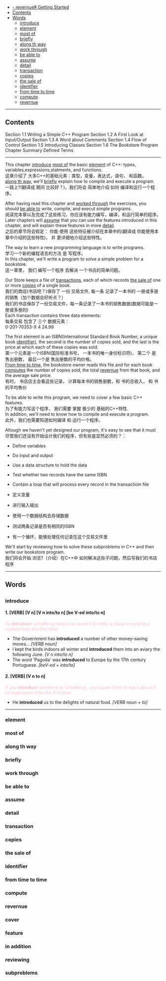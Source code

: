 - [- revernue# Getting Started](#--revernue-getting-started)
- [Contents](#contents)
- [Words](#words)
  - [introduce](#introduce)
  - [element](#element)
  - [most of](#most-of)
  - [briefly](#briefly)
  - [along th way](#along-th-way)
  - [work through](#work-through)
  - [be able to](#be-able-to)
  - [assume](#assume)
  - [detail](#detail)
  - [transaction](#transaction)
  - [copies](#copies)
  - [the sale of](#the-sale-of)
  - [identifier](#identifier)
  - [from time to time](#from-time-to-time)
  - [compute](#compute)
  - [revernue](#revernue)
---
## Contents
  Section 1.1 Writing a Simple C++ Program
  Section 1.2 A First Look at Input/Output
  Section 1.3 A Word about Comments
  Section 1.4 Flow of Control
  Section 1.5 Introducing Classes
  Section 1.6 The Bookstore Program
  Chapter Summary
  Defined Terms

---
This chapter  [introduce](#introduce) [most of](#most-of) the basic [element](#element) of C++: types, variables,expressions,statments, and functions.  
这章介绍了 大多C++的基础元素：类型，变量，表达式，语句， 和函数。  
[along th way](#along-th-way), we'll [briefly](#briefly) explain how to compile and execute a program.  
一路上?(翻译成 期间 比较好？)，我们将会 简单地介绍 如何 编译和运行一个程序。  

After having read this chapter and [worked through](#work-through) the exercises, you should [be able to](#be-able-to) write, compile, and execut simple programs.  
阅读完本章以及完成了这些练习，你应该有能力编写，编译，和运行简单的程序。  
Later chapters will [assume](#assume) that you can use the features introduced in this chapter, and will explain these features in more [detail](#detail).  
之后的章节将会假定： 你能 使用 这些特征被介绍在本章中的(翻译成 你能使用本章中介绍的这些特性)， 并 更详细地介绍这些特性。  

The way to learn a new programming language is to write programs.  
学习一个新的编程语言的方法 是 写程序。  
In this chapter, we'll write a program to solve a simple problem for a bookstore.  
这一章里， 我们 编写一个程序  去解决 一个书店的简单问题。  

Our Store keeps a file of [transactions](#transaction), each of which records [the sale of](#the-sale-of) one or more [copies](#copies) of a single book.  
我们的商店(书店吧？)保存了 一份 交易文件,  每一条 记录了一本书的 一册或多册 的销售（加个数据会好听点？）  
我们的书店保存了一份交易文件，每一条记录了一本书的销售数据(数据可能是一册或多册的)  
Each transaction contains three data elements:  
每条交易 包含了 三个 数据元素：  
    0-201-70353-X 4 24.99  

The first element is an ISBN(International Standard Book Number, a unique book [identifier](#identifier)), the second is the number of copies sold, and the last is the price at which each of these copies was sold.  
第一个元素是一个ISBN(国际标准书号， 一本书的唯一身份标识符)， 第二个 是 售出册数， 最后一个是 售出册数的平均价格。  
[From time to time](#from-time-to-time), the bookstore owner reads this file and for each book [computes](#compute) the number of copies sold, the total [revernue](#revernue) from that book, and the average sale price.  
有时， 书店店主会看这些记录， 计算每本书的销售册数，和 书的总收入， 和 书的平均售价

To be able to write this program, we need to cover a few basic C++ features.  
为了有能力写这个程序， 我们需要 掌握 极少的 基础的C++特性.  
In addition, we'll need to know how to compile and execute a program.  
此外，我们也需要知道如何编译 和 运行一个程序。  

Altough we haven't yet designed our program, it's easy to see that it must  
尽管我们还没有开始设计我们的程序，但有些是显然必须的？：  
  * Define variables
  * Do input and output
  * Use a data structure to hold the data
  * Test whether two records have the same ISBN  
  * Contain a loop that will process every record in the transactioin file  

  * 定义变量
  * 进行输入输出
  * 使用一个数据结构去存储数据
  * 测试两条记录是否有相同的ISBN
  * 有一个循环，能够处理任何记录在这个交易文件里

We'll start by reviewing how to solve these subproblems in C++ and then write our bookstore program.  
我们将会开始 浏览?（介绍）在C++中 如何解决这些子问题，然后写我们的书店程序

---
## Words
<font color="pink"></font>
---
### introduce
#### 1. [VERB] [V n] [V n into/to n] [be V-ed into/to n]
<font color="pink">To **introduce** something means to cause it to enter a place or exist in a system from the first time.</font>
* The Government has **introduced** a number of other money-saving moves... *\[VERB noun\]*
* I kept the birds indoors all winter and **introduced** them into an aviary the following June.  *\[V n into/to n\]*
* The word 'Pagoda' was **introduced** to Europe by the 17th century Portuguese. *\[beV-ed + into/to\]*

#### 2. [VERB] [V n to n]
<font color="pink">If you **introduce** someone to something , you cause them to learn about it or experience it for the first time.</font>
* He **introduced** us to the delights of natural food. *\[VERB noun + to\]*

---
### element
### most of
### along th way
### briefly
### work through
### be able to
### assume
### detail
### transaction
### copies
### the sale of
### identifier
### from time to time
### compute
### revernue
### cover
### feature
### in addition
### reviewing
### subproblems
